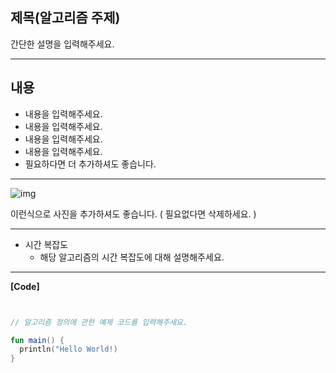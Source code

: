 ## 제목(알고리즘 주제)

간단한 설명을 입력해주세요.

--------------------------------------------------------------------------------------------------------

## 내용

- 내용을 입력해주세요.
- 내용을 입력해주세요.
- 내용을 입력해주세요.
- 내용을 입력해주세요.
- 필요하다면 더 추가하셔도 좋습니다.

--------------------------------------------------------------------------------------------------------

![img](https://camo.githubusercontent.com/b8073f26dfdf1644e8a92312fff100341987a8f5/68747470733a2f2f75706c6f61642e77696b696d656469612e6f72672f77696b6970656469612f636f6d6d6f6e732f352f35642f427265616474682d46697273742d5365617263682d416c676f726974686d2e676966)

이런식으로 사진을 추가하셔도 좋습니다. ( 필요없다면 삭제하세요. )

--------------------------------------------------------------------------------------------------------

- 시간 복잡도
  - 해당 알고리즘의 시간 복잡도에 대해 설명해주세요.


--------------------------------------------------------------------------------------------------------



**[Code]**

```Kotlin (Kotlin은 예시입니다. 문제풀이에 사용한 언어를 입력해주세요.)


// 알고리즘 정의에 관한 예제 코드를 입력해주세요.

fun main() {
  println("Hello World!)
}



```
